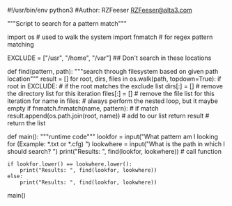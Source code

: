 #!/usr/bin/env python3
#Author: RZFeeser RZFeeser@alta3.com

"""Script to search for a pattern match"""

import os # used to walk the system
import fnmatch # for regex pattern matching

EXCLUDE = ["/usr", "/home", "/var"] ## Don't search in these locations


def find(pattern, path):
    """search through filesystem based on given path location"""
    result = []
    for root, dirs, files in os.walk(path, topdown=True):
        if root in EXCLUDE: # if the root matches the exclude list
            dirs[:] = [] # remove the directory list for this iteration
            files[:] = [] # remove the file list for this iteration
        for name in files: # always perform the nested loop, but it maybe empty
            if fnmatch.fnmatch(name, pattern): # if match
                result.append(os.path.join(root, name)) # add to our list
    return result # return the list

def main():
    """runtime code"""
    lookfor = input("What pattern am I looking for (Example: *.txt or *.cfg) ")
    lookwhere = input("What is the path in which I should search? ")
    print("Results: ", find(lookfor, lookwhere)) # call function

    if lookfor.lower() == lookwhere.lower():
        print("Results: ", find(lookfor, lookwhere))
    else:
        print("Results: ", find(lookfor, lookwhere))
main()
